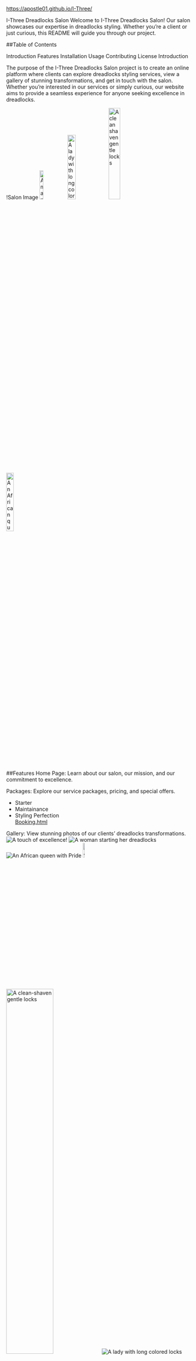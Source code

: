  https://apostle01.github.io/I-Three/

I-Three Dreadlocks Salon
Welcome to I-Three Dreadlocks Salon! Our salon showcases our expertise in dreadlocks styling. Whether you’re a client or just curious, this README will guide you through our project.

##Table of Contents

Introduction
Features
Installation
Usage
Contributing
License
Introduction

The purpose of the I-Three Dreadlocks Salon project is to create an online platform where clients can explore dreadlocks styling services, view a gallery of stunning transformations, and get in touch with the salon. Whether you’re interested in our services or simply curious, our website aims to provide a seamless experience for anyone seeking excellence in dreadlocks.
 
!Salon Image 
 <img src="assets/img/larry.jpg" alt="A man with fresh cut medium twisted dreadlocks" style="width: 14%;">
 <img src="assets/img/coloredlocks.jpg" alt="A lady with long colored locks" style="width: 21%;">
 <img src="assets/img/cleanshave.jpg" alt="A clean shaven gentle locks" style="width: 25%;">
 <img src="assets/img/AfricanPride.jpg" alt="An African queen with Pride" style="width: 20%;">

##Features
Home Page: Learn about our salon, our mission, and our commitment to excellence.

Packages: Explore our service packages, pricing, and special offers.
<ul>
<li>Starter</li>
<li>Maintainance</li>
<li>Styling Perfection</li>
<a href="Booking.html">Booking.html</a>
</ul>


Gallery: View stunning photos of our clients’ dreadlocks transformations.
<img src="assets/img/smily_girl.jpg" alt="A touch of excellence!">
<img src="assets/img/startinglocs.jpg" alt="A woman starting her dreadlocks">
<img src="assets/img/AfricanPride.jpg" alt="An African queen with Pride">
<img src="assets/img/ladylocks.JPG" alt="A woman with thin grey locks" width="10%">
<img src="assets/img/cleanshave.jpg" alt="A clean-shaven gentle locks" width="50%">
<img src="assets/img/coloredlocks.jpg" alt="A lady with long colored locks">

<video width="630" height="300" src="https://raw.githubusercontent.com/Apostle01/I-Three/main/assets/video/VideoEditor_HOW TO RETWISTDREADLOCKS WITH CROCHET LATCH HOOK.mp4"></video>

Booking: Reach out to us via email or the booking form.

##HTML Validator Screenshots of errors and correction.
<img src="assets/photos/NuHtmlError.jpg" alt="HTML ERROR">
<img src="assets/photos/NuHtmlChecker.jpg" alt="HTML NO ERROR">

##Validated with w3c JigSaw validator.
<img src="assets/photos/Jigsawvalidator.jpg" alt="CSS VALIDATED">

##Installation

Clone this repository to your local machine:

git clone https://github.com/Apostle01/I-Three-Dreadlocks-Salon.git

Navigate to the project directory:

cd I-Three-Dreadlocks-Salon

Install any necessary dependencies (if applicable).

##Usage
Open index.html in your web browser to explore the salon website.
Visit the different sections: Home, Packages, Gallery, and Contact.
Fill out the booking form to get in touch with us.

##Contributing
We welcome contributions from the community! If you’d like to improve our website, fix a bug, or add new features, follow these steps:

Fork this repository.

Create a new branch for your changes:

git checkout -b feature/your-feature-name

Make your changes and commit them:

git commit -m “Add your descriptive commit message”

Push your changes to your forked repository:

git push origin feature/Apostle01

Create a pull request to merge your changes into the main repository.

##License
This project is licensed under the MIT License.
